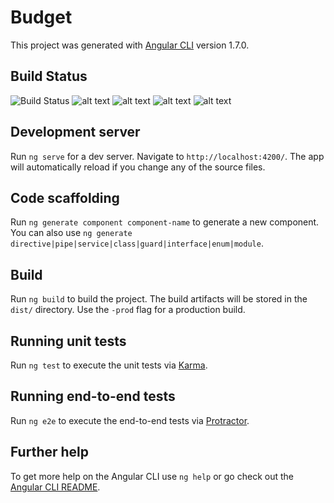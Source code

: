 # Budget

This project was generated with [Angular CLI](https://github.com/angular/angular-cli) version 1.7.0.

## Build Status

![Build Status](https://jenkins.pahofmann.com/buildStatus/icon?job=budget/master) ![alt text](https://sonar.pahofmann.com/api/project_badges/measure?project=budget&metric=alert_status "quality gate") ![alt text](https://sonar.pahofmann.com/api/project_badges/measure?project=budget&metric=coverage "coverage") ![alt text](https://sonar.pahofmann.com/api/project_badges/measure?project=budget&metric=code_smells  "code smells") ![alt text](https://sonar.pahofmann.com/api/project_badges/measure?project=budget&metric=security_rating "security")

## Development server

Run `ng serve` for a dev server. Navigate to `http://localhost:4200/`. The app will automatically reload if you change any of the source files.

## Code scaffolding

Run `ng generate component component-name` to generate a new component. You can also use `ng generate directive|pipe|service|class|guard|interface|enum|module`.

## Build

Run `ng build` to build the project. The build artifacts will be stored in the `dist/` directory. Use the `-prod` flag for a production build.

## Running unit tests

Run `ng test` to execute the unit tests via [Karma](https://karma-runner.github.io).

## Running end-to-end tests

Run `ng e2e` to execute the end-to-end tests via [Protractor](http://www.protractortest.org/).

## Further help

To get more help on the Angular CLI use `ng help` or go check out the [Angular CLI README](https://github.com/angular/angular-cli/blob/master/README.md).

